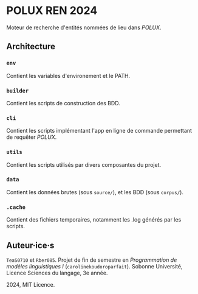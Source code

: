 # POLUX REN 2024
Moteur de recherche d'entités nommées de lieu dans _POLUX_.

## Architecture
### `env`
Contient les variables d'environement et le PATH.

### `builder`
Contient les scripts de construction des BDD.

### `cli`
Contient les scripts implémentant l'app en ligne de commande permettant de requêter _POLUX_.

### `utils`
Contient les scripts utilisés par divers composantes du projet.

### `data`
Contient les données brutes (sous `source/`), et les BDD (sous `corpus/`).

### `.cache`
Contient des fichiers temporaires, notamment les .log générés par les scripts.

## Auteur·ice·s
`TeaS0710` et `Rber085`.
Projet de fin de semestre en _Programmation de modèles linguistiques I_ (`carolinekoudoroparfait`).
Sobonne Université, Licence Sciences du langage, 3e année.

2024, MIT Licence.

